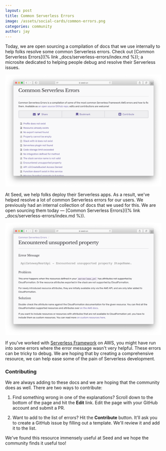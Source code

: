```yaml
---
layout: post
title: Common Serverless Errors
image: /assets/social-cards/common-errors.png
categories: community
author: jay
---
```


Today, we are open sourcing a compilation of docs that we use internally to help folks resolve some common Serverless errors. Check out [Common Serverless Errors]({% link _docs/serverless-errors/index.md %}); a microsite dedicated to helping people debug and resolve their Serverless issues.

![Common Serverless Errors microsite screenshot](/assets/blog/common-serverless-errors/common-serverless-errors-microsite-screenshot.png)

At Seed, we help folks deploy their Serverless apps. As a result, we've helped resolve a lot of common Serverless errors for our users. We previously had an internal collection of docs that we used for this. We are open sourcing them today &mdash; [Common Serverless Errors]({% link _docs/serverless-errors/index.md %}).

![Common Serverless Errors doc screenshot](/assets/blog/common-serverless-errors/common-serverless-errors-doc-screenshot.png)

If you've worked with [Serverless Framework](https://serverless.com) on AWS, you might have run into some errors where the error message wasn't very helpful. These errors can be tricky to debug. We are hoping that by creating a comprehensive resource, we can help ease some of the pain of Serverless development.


### Contributing

We are always adding to these docs and we are hoping that the community does as well. There are two ways to contribute:

1. Find something wrong in one of the explanations? Scroll down to the bottom of the page and hit the **Edit** link. Edit the page with your GitHub account and submit a PR.

2. Want to add to the list of errors? Hit the **Contribute** button. It'll ask you to create a GitHub issue by filling out a template. We'll review it and add it to the list.

We've found this resource immensely useful at Seed and we hope the community finds it useful too!
